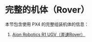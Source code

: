 # 完整的机体（Rover）

本节包含使用 PX4 的完整组装机体的信息：

1. [Aion Robotics R1 UGV（差速Rover）](../complete_vehicles_rover/aion_r1.md)
